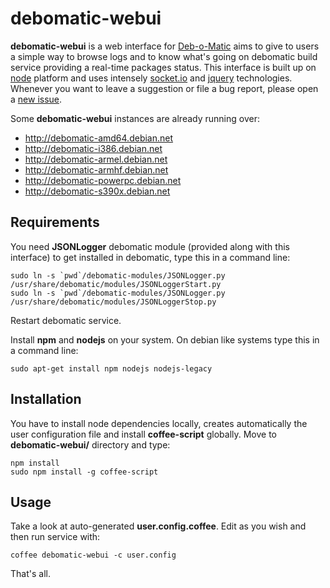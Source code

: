 debomatic-webui
===============

**debomatic-webui** is a web interface for [Deb-o-Matic](https://launchpad.net/debomatic) aims to give to users a simple way to browse logs and to know what's going on debomatic build service providing a real-time packages status.
This interface is built up on [node](http://nodejs.org/) platform and uses intensely [socket.io](http://socket.io/) and [jquery](http://jquery.com/) technologies.
Whenever you want to leave a suggestion or file a bug report, please open a [new issue](https://github.com/LeoIannacone/debomatic-webui/issues).

Some **debomatic-webui** instances are already running over:
 * http://debomatic-amd64.debian.net
 * http://debomatic-i386.debian.net
 * http://debomatic-armel.debian.net
 * http://debomatic-armhf.debian.net
 * http://debomatic-powerpc.debian.net
 * http://debomatic-s390x.debian.net

## Requirements

You need **JSONLogger** debomatic module (provided along with this interface) to get installed in debomatic, type this in a command line:
```
sudo ln -s `pwd`/debomatic-modules/JSONLogger.py /usr/share/debomatic/modules/JSONLoggerStart.py
sudo ln -s `pwd`/debomatic-modules/JSONLogger.py /usr/share/debomatic/modules/JSONLoggerStop.py
```
Restart debomatic service.


Install **npm** and **nodejs** on your system. On debian like systems type this in a command line:
```
sudo apt-get install npm nodejs nodejs-legacy
```

## Installation

You have to install node dependencies locally, creates automatically the user configuration file and install **coffee-script** globally. Move to **debomatic-webui/** directory and type:
```
npm install
sudo npm install -g coffee-script
```


## Usage

Take a look at auto-generated **user.config.coffee**.  Edit as you wish and then run service with:
```
coffee debomatic-webui -c user.config
```

That's all.
